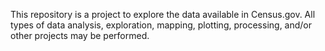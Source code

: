 This repository is a project to explore the data available in Census.gov. All types of data analysis, exploration, mapping, plotting, processing, and/or other projects may be performed.
